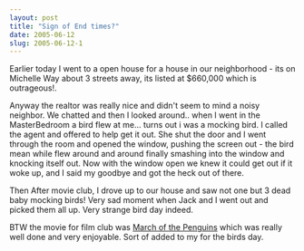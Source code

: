 ```yaml
---
layout: post
title: "Sign of End times?"
date: 2005-06-12
slug: 2005-06-12-1
---
```


Earlier today I went to a open house for a house in our neighborhood - its on Michelle Way about 3 streets away, its listed at $660,000 which is outrageous!.

Anyway the realtor was really nice and didn&apos;t seem to mind a noisy neighbor.  We chatted and then I looked around.. when I went in the MasterBedroom a bird flew at me... turns out i was a mocking bird.  I called the agent and offered to help get it out.  She shut the door and I went through the room and opened the window, pushing the screen out - the bird mean while flew around and around finally smashing into the window and knocking itself out.  Now with the window open we knew it could get out if it woke up, and I said my goodbye and got the heck out of there.

Then After movie club, I drove up to our house and saw not one but 3 dead baby mocking birds!  Very sad moment when Jack and I went out and picked them all up.  Very strange bird day indeed.

BTW the movie for film club was  [March of the Penguins](http://wip.warnerbros.com/marchofthepenguins/)  which was really well done and very enjoyable.  Sort of added to my for the birds day.

